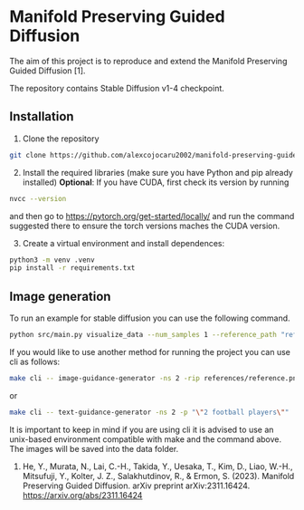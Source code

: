 # Manifold Preserving Guided Diffusion

The aim of this project is to reproduce and extend the Manifold Preserving Guided Diffusion \[1]. 


The repository contains Stable Diffusion v1-4 checkpoint. 

## Installation
1. Clone the repository

```sh
git clone https://github.com/alexcojocaru2002/manifold-preserving-guided-diffusion.git
```

2. Install the required libraries (make sure you have Python and pip already installed)
**Optional**: If you have CUDA, first check its version by running 
```sh
nvcc --version
```
and then go to https://pytorch.org/get-started/locally/ and run the command suggested there to ensure the torch versions maches the CUDA version.

3. Create a virtual environment and install dependences:

```sh
python3 -m venv .venv
pip install -r requirements.txt
```


## Image generation

To run an example for stable diffusion you can use the following command.

```sh
python src/main.py visualize_data --num_samples 1 --reference_path "references/reference.png"
```

If you would like to use another method for running the project you can use cli as follows: 

```sh
make cli -- image-guidance-generator -ns 2 -rip references/reference.png
```

or 

```sh
make cli -- text-guidance-generator -ns 2 -p "\"2 football players\""
```
It is important to keep in mind if you are using cli it is advised to use an unix-based environment compatible with make and the command above.
The images will be saved into the data folder.

1. He, Y., Murata, N., Lai, C.-H., Takida, Y., Uesaka, T., Kim, D., Liao, W.-H., Mitsufuji, Y., Kolter, J. Z., Salakhutdinov, R., & Ermon, S. (2023). Manifold Preserving Guided Diffusion. arXiv preprint arXiv:2311.16424. https://arxiv.org/abs/2311.16424
